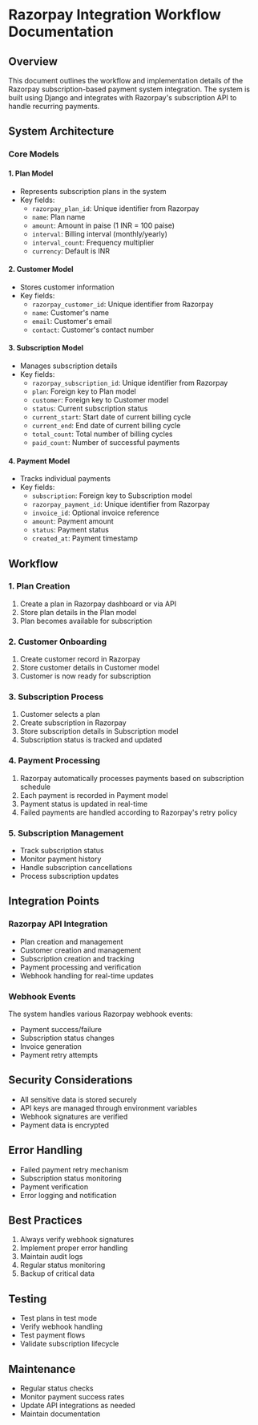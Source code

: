 # Razorpay Integration Workflow Documentation

## Overview
This document outlines the workflow and implementation details of the Razorpay subscription-based payment system integration. The system is built using Django and integrates with Razorpay's subscription API to handle recurring payments.

## System Architecture

### Core Models

#### 1. Plan Model
- Represents subscription plans in the system
- Key fields:
  - `razorpay_plan_id`: Unique identifier from Razorpay
  - `name`: Plan name
  - `amount`: Amount in paise (1 INR = 100 paise)
  - `interval`: Billing interval (monthly/yearly)
  - `interval_count`: Frequency multiplier
  - `currency`: Default is INR

#### 2. Customer Model
- Stores customer information
- Key fields:
  - `razorpay_customer_id`: Unique identifier from Razorpay
  - `name`: Customer's name
  - `email`: Customer's email
  - `contact`: Customer's contact number

#### 3. Subscription Model
- Manages subscription details
- Key fields:
  - `razorpay_subscription_id`: Unique identifier from Razorpay
  - `plan`: Foreign key to Plan model
  - `customer`: Foreign key to Customer model
  - `status`: Current subscription status
  - `current_start`: Start date of current billing cycle
  - `current_end`: End date of current billing cycle
  - `total_count`: Total number of billing cycles
  - `paid_count`: Number of successful payments

#### 4. Payment Model
- Tracks individual payments
- Key fields:
  - `subscription`: Foreign key to Subscription model
  - `razorpay_payment_id`: Unique identifier from Razorpay
  - `invoice_id`: Optional invoice reference
  - `amount`: Payment amount
  - `status`: Payment status
  - `created_at`: Payment timestamp

## Workflow

### 1. Plan Creation
1. Create a plan in Razorpay dashboard or via API
2. Store plan details in the Plan model
3. Plan becomes available for subscription

### 2. Customer Onboarding
1. Create customer record in Razorpay
2. Store customer details in Customer model
3. Customer is now ready for subscription

### 3. Subscription Process
1. Customer selects a plan
2. Create subscription in Razorpay
3. Store subscription details in Subscription model
4. Subscription status is tracked and updated

### 4. Payment Processing
1. Razorpay automatically processes payments based on subscription schedule
2. Each payment is recorded in Payment model
3. Payment status is updated in real-time
4. Failed payments are handled according to Razorpay's retry policy

### 5. Subscription Management
- Track subscription status
- Monitor payment history
- Handle subscription cancellations
- Process subscription updates

## Integration Points

### Razorpay API Integration
- Plan creation and management
- Customer creation and management
- Subscription creation and tracking
- Payment processing and verification
- Webhook handling for real-time updates

### Webhook Events
The system handles various Razorpay webhook events:
- Payment success/failure
- Subscription status changes
- Invoice generation
- Payment retry attempts

## Security Considerations
- All sensitive data is stored securely
- API keys are managed through environment variables
- Webhook signatures are verified
- Payment data is encrypted

## Error Handling
- Failed payment retry mechanism
- Subscription status monitoring
- Payment verification
- Error logging and notification

## Best Practices
1. Always verify webhook signatures
2. Implement proper error handling
3. Maintain audit logs
4. Regular status monitoring
5. Backup of critical data

## Testing
- Test plans in test mode
- Verify webhook handling
- Test payment flows
- Validate subscription lifecycle

## Maintenance
- Regular status checks
- Monitor payment success rates
- Update API integrations as needed
- Maintain documentation 